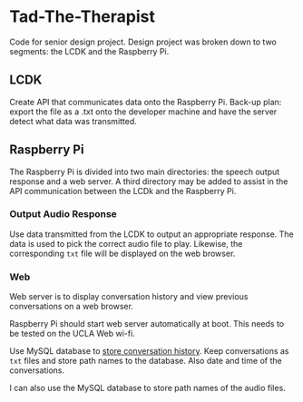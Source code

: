 # Tad-The-Therapist
Code for senior design project. Design project was broken down to
two segments\: the LCDK and the Raspberry Pi.

## LCDK
Create API that communicates data onto the Raspberry Pi.
Back-up plan: export the file as a .txt onto the developer machine
and have the server detect what data was transmitted.

## Raspberry Pi
The Raspberry Pi is divided into two main directories: the speech output response and a web server. A third directory may be added
to assist in the API communication between the LCDk and the
Raspberry Pi.

### Output Audio Response
Use data transmitted from the LCDK to output an appropriate
response. The data is used to pick the correct audio file to
play. Likewise, the corresponding `txt` file will be displayed on
the web browser.

### Web
Web server is to display conversation history and view previous
conversations on a web browser.

Raspberry Pi should start web server automatically at boot. This
needs to be tested on the UCLA Web wi-fi.

Use MySQL database to [store conversation
history](https://stackoverflow.com/questions/6472233/can-i-store-images-in-mysql). Keep
conversations as `txt` files and store path names to the
database. Also date and time of the conversations.

I can also use the MySQL database to store path names of the audio
files.
